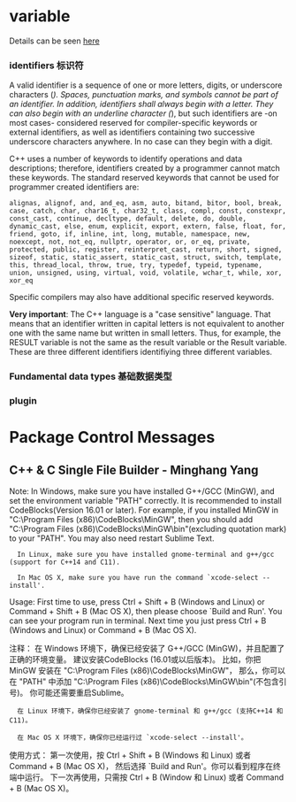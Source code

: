 # variable

Details can be seen [here](http://www.cplusplus.com/doc/tutorial/variables/)

### identifiers 标识符
A valid identifier is a sequence of one or more letters, digits, or underscore characters (_). Spaces, punctuation marks, and symbols cannot be part of an identifier. In addition, identifiers shall always begin with a letter. They can also begin with an underline character (_), but such identifiers are -on most cases- considered reserved for compiler-specific keywords or external identifiers, as well as identifiers containing two successive underscore characters anywhere. In no case can they begin with a digit.

C++ uses a number of keywords to identify operations and data descriptions; therefore, identifiers created by a programmer cannot match these keywords. The standard reserved keywords that cannot be used for programmer created identifiers are:

```
alignas, alignof, and, and_eq, asm, auto, bitand, bitor, bool, break, case, catch, char, char16_t, char32_t, class, compl, const, constexpr, const_cast, continue, decltype, default, delete, do, double, dynamic_cast, else, enum, explicit, export, extern, false, float, for, friend, goto, if, inline, int, long, mutable, namespace, new, noexcept, not, not_eq, nullptr, operator, or, or_eq, private, protected, public, register, reinterpret_cast, return, short, signed, sizeof, static, static_assert, static_cast, struct, switch, template, this, thread_local, throw, true, try, typedef, typeid, typename, union, unsigned, using, virtual, void, volatile, wchar_t, while, xor, xor_eq
```
Specific compilers may also have additional specific reserved keywords.

**Very important**: The C++ language is a "case sensitive" language. That means that an identifier written in capital letters is not equivalent to another one with the same name but written in small letters. Thus, for example, the RESULT variable is not the same as the result variable or the Result variable. These are three different identifiers identifiying three different variables.


### Fundamental data types 基础数据类型


### plugin
Package Control Messages
========================

C++ & C Single File Builder - Minghang Yang
-------------------------------------------

  Note:
      In Windows, make sure you have installed G++/GCC (MinGW), and set the environment variable "PATH" correctly.
      It is recommended to install CodeBlocks(Version 16.01 or later).
      For example, if you installed MinGW in "C:\Program Files (x86)\CodeBlocks\MinGW",
      then you should add "C:\Program Files (x86)\CodeBlocks\MinGW\bin"(excluding quotation mark) to your "PATH".
      You may also need restart Sublime Text.
  
      In Linux, make sure you have installed gnome-terminal and g++/gcc (support for C++14 and C11).
  
      In Mac OS X, make sure you have run the command `xcode-select --install'.
  
  Usage:
      First time to use, press Ctrl + Shift + B (Windows and Linux) or 
      Command + Shift + B (Mac OS X), then please choose `Build and Run'.
      You can see your program run in terminal.
      Next time you just press Ctrl + B (Windows and Linux) or Command + B (Mac OS X).
  
  注释：
      在 Windows 环境下，确保已经安装了 G++/GCC (MinGW)，并且配置了正确的环境变量。
      建议安装CodeBlocks (16.01或以后版本)。
      比如，你把 MinGW 安装在 "C:\Program Files (x86)\CodeBlocks\MinGW"，
      那么，你可以在 "PATH" 中添加 "C:\Program Files (x86)\CodeBlocks\MinGW\bin"(不包含引号)。
      你可能还需要重启Sublime。
  
      在 Linux 环境下，确保你已经安装了 gnome-terminal 和 g++/gcc (支持C++14 和 C11)。
  
      在 Mac OS X 环境下，确保你已经运行过 `xcode-select --install'。
  
  使用方式：
      第一次使用，按 Ctrl + Shift + B (Windows 和 Linux) 或者 Command + B (Mac OS X)，
      然后选择 `Build and Run'。你可以看到程序在终端中运行。
      下一次再使用，只需按 Ctrl + B (Window 和 Linux) 或者 Command + B (Mac OS X)。

